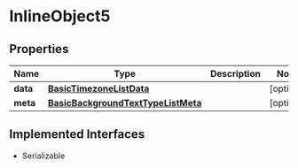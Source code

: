 

# InlineObject5


## Properties

Name | Type | Description | Notes
------------ | ------------- | ------------- | -------------
**data** | [**BasicTimezoneListData**](BasicTimezoneListData.md) |  |  [optional]
**meta** | [**BasicBackgroundTextTypeListMeta**](BasicBackgroundTextTypeListMeta.md) |  |  [optional]


## Implemented Interfaces

* Serializable


